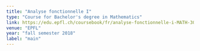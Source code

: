 ```yaml
---
title: "Analyse fonctionnelle I"
type: "Course for Bachelor's degree in Mathematics"
link: https://edu.epfl.ch/coursebook/fr/analyse-fonctionnelle-i-MATH-302
venue: "EPFL"
year: "fall semester 2018"
label: "main"
---
```



